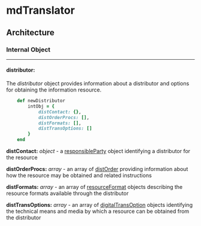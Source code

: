 # mdTranslator

## Architecture

### Internal Object
---
#### distributor:

The *distributor* object provides information about a distributor and options for obtaining the information resource.

````ruby
    def newDistributor
        intObj = {
            distContact: {},
            distOrderProcs: [],
            distFormats: [],
            distTransOptions: []
        }
    end
````

__distContact:__ *object* - a [responsibleParty](../mdtranslator/responsibleParty.md) object identifying a distributor for the resource

__distOrderProcs:__ *array* - an array of [distOrder](../mdtranslator/distOrder.md) providing information about how the resource may be obtained and related instructions

__distFormats:__ *array* - an array of [resourceFormat](../mdtranslator/resourceFormat.md) objects describing the resource formats available through the distributor

__distTransOptions:__ *array* - an array of [digitalTransOption](../mdtranslator/digitalTransOption.md) objects identifying the technical means and media by which a resource can be obtained from the distributor
